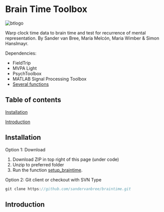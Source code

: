 # Brain Time Toolbox

![btlogo](https://i.imgur.com/cjhrUnt.png)

Warp clock time data to brain time and test for recurrence of mental representation. By Sander van Bree, María Melcón, Maria Wimber & Simon Hanslmayr.

Dependencies:
- FieldTrip
- MVPA Light
- PsychToolbox
- MATLAB Signal Processing Toolbox
- [Several functions](dependencies)

## Table of contents
[Installation](#installation)

[Introduction](#introduction)

## Installation
Option 1: Download

1. Download ZIP in top right of this page (under code)
2. Unzip to preferred folder
3. Run the function [setup_braintime](setup).

Option 2: Git client or checkout with SVN
Type
```java
git clone https://github.com/sandervanbree/braintime.git
```

## Introduction
